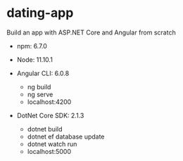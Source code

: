 # dating-app
Build an app with ASP.NET Core and Angular from scratch

- npm: 6.7.0
- Node: 11.10.1
- Angular CLI: 6.0.8
  - ng build
  - ng serve
  - localhost:4200

- DotNet Core SDK: 2.1.3
  - dotnet build
  - dotnet ef database update
  - dotnet watch run
  - localhost:5000

